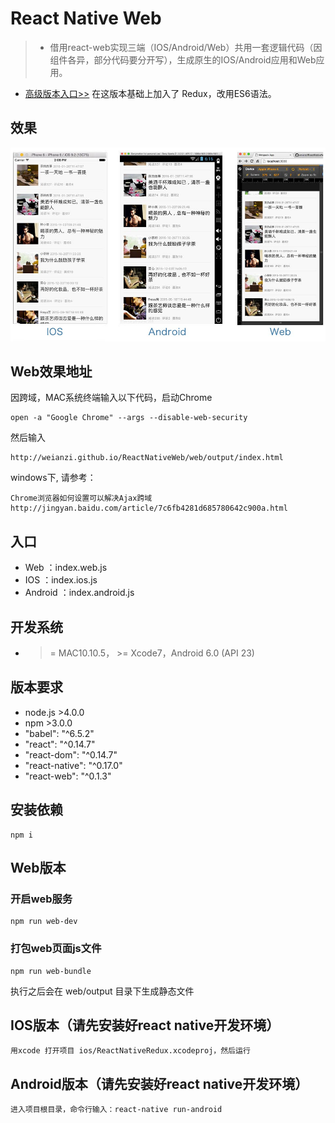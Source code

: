 
# React Native Web

> * 借用react-web实现三端（IOS/Android/Web）共用一套逻辑代码（因组件各异，部分代码要分开写），生成原生的IOS/Android应用和Web应用。
* [高级版本入口>>](https://github.com/weianzi/ReactNativeRedux) 在这版本基础上加入了 Redux，改用ES6语法。

## 效果
![效果](https://raw.githubusercontent.com/weianzi/ReactNativeWeb/master/pic.jpg)

## Web效果地址

因跨域，MAC系统终端输入以下代码，启动Chrome
```
open -a "Google Chrome" --args --disable-web-security
```
然后输入
```
http://weianzi.github.io/ReactNativeWeb/web/output/index.html
```


windows下, 请参考：
```
Chrome浏览器如何设置可以解决Ajax跨域
http://jingyan.baidu.com/article/7c6fb4281d685780642c900a.html
```

## 入口

* Web ：index.web.js
* IOS ：index.ios.js
* Android ：index.android.js

## 开发系统

* >= MAC10.10.5， >= Xcode7，Android 6.0 (API 23)

## 版本要求

* node.js >4.0.0
* npm >3.0.0
* "babel": "^6.5.2"
* "react": "^0.14.7"
* "react-dom": "^0.14.7"
* "react-native": "^0.17.0"
* "react-web": "^0.1.3"


## 安装依赖

```
npm i 
```
## Web版本

### 开启web服务

```
npm run web-dev
```

### 打包web页面js文件

```
npm run web-bundle
```
执行之后会在 web/output 目录下生成静态文件


## IOS版本（请先安装好react native开发环境）

```
用xcode 打开项目 ios/ReactNativeRedux.xcodeproj，然后运行
```

## Android版本（请先安装好react native开发环境）

```
进入项目根目录，命令行输入：react-native run-android
```
